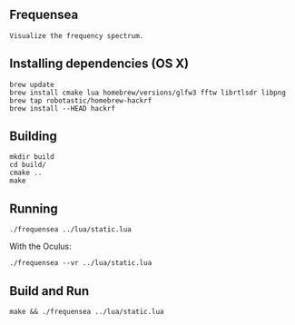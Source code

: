 ## Frequensea

    Visualize the frequency spectrum.

## Installing dependencies (OS X)

    brew update
    brew install cmake lua homebrew/versions/glfw3 fftw librtlsdr libpng
    brew tap robotastic/homebrew-hackrf
    brew install --HEAD hackrf

## Building

    mkdir build
    cd build/
    cmake ..
    make

## Running

    ./frequensea ../lua/static.lua

With the Oculus:

    ./frequensea --vr ../lua/static.lua

## Build and Run

    make && ./frequensea ../lua/static.lua
